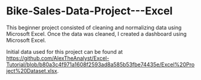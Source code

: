 # Bike-Sales-Data-Project---Excel
This beginner project consisted of cleaning and normalizing data using Microsoft Excel.  Once the data was cleaned, I created a dashboard using Microsoft Excel.

Initial data used for this project can be found at https://github.com/AlexTheAnalyst/Excel-Tutorial/blob/b80a3c4f971a1608f2593ad8a585b53fbe74435e/Excel%20Project%20Dataset.xlsx.
